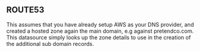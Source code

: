 ## ROUTE53

This assumes that you have already setup AWS as your
DNS provider, and created a hosted zone again the main domain, e.g
against pretendco.com. This datasource simply looks up the zone details 
to use in the creation of the additional sub domain records.
